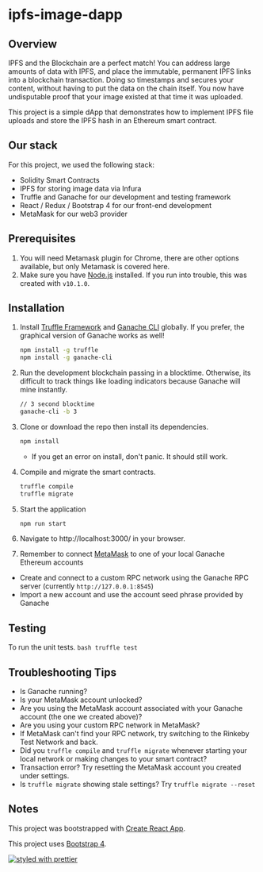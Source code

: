 # ipfs-image-dapp

## Overview
IPFS and the Blockchain are a perfect match! You can address large amounts of data with IPFS, and place the immutable, permanent IPFS links into a blockchain transaction. Doing so timestamps and secures your content, without having to put the data on the chain itself. You now have undisputable proof that your image existed at that time it was uploaded.

This project is a simple dApp that demonstrates how to implement IPFS file uploads and store the IPFS hash in an Ethereum smart contract.

## Our stack
For this project, we used the following stack:

- Solidity Smart Contracts
- IPFS for storing image data via Infura
- Truffle and Ganache for our development and testing framework
- React / Redux / Bootstrap 4 for our front-end development
- MetaMask for our web3 provider

## Prerequisites

1. You will need Metamask plugin for Chrome, there are other options available, but only Metamask is covered here.
2. Make sure you have [Node.js](https://nodejs.org/en/) installed. If you run into trouble, this was created with `v10.1.0`.

## Installation

1. Install [Truffle Framework](http://truffleframework.com/) and [Ganache CLI](http://truffleframework.com/ganache/) globally. If you prefer, the graphical version of Ganache works as well!
    ```bash
    npm install -g truffle
    npm install -g ganache-cli
    ```

2. Run the development blockchain passing in a blocktime. Otherwise, its difficult to track things like loading indicators because Ganache will mine instantly.
    ```bash
    // 3 second blocktime
    ganache-cli -b 3
    ```

4. Clone or download the repo then install its dependencies.
    ```bash
    npm install
    ```
   * If you get an error on install, don't panic. It should still work.
   
5. Compile and migrate the smart contracts.
    ```bash
    truffle compile
    truffle migrate
    ```

6. Start the application 
    ```bash
    npm run start
    ```
    
7. Navigate to http://localhost:3000/ in your browser.

8. Remember to connect [MetaMask](https://metamask.io/) to one of your local Ganache Ethereum accounts 
  * Create and connect to a custom RPC network using the Ganache RPC server (currently `http://127.0.0.1:8545`)
  * Import a new account and use the account seed phrase provided by Ganache


## Testing
To run the unit tests.
    ```bash
    truffle test
    ```

## Troubleshooting Tips
* Is Ganache running?
* Is your MetaMask account unlocked?
* Are you using the MetaMask account associated with your Ganache account (the one we created above)?
* Are you using your custom RPC network in MetaMask?
* If MetaMask can't find your RPC network, try switching to the Rinkeby Test Network and back.
* Did you `truffle compile` and `truffle migrate` whenever starting your local network or making changes to your smart contract?
* Transaction error? Try resetting the MetaMask account you created under settings.
* Is `truffle migrate` showing stale settings? Try `truffle migrate --reset`

## Notes
This project was bootstrapped with [Create React App](https://github.com/facebookincubator/create-react-app).

This project uses [Bootstrap 4](https://getbootstrap.com/).

[![styled with prettier](https://img.shields.io/badge/styled_with-prettier-ff69b4.svg)](https://github.com/prettier/prettier)

